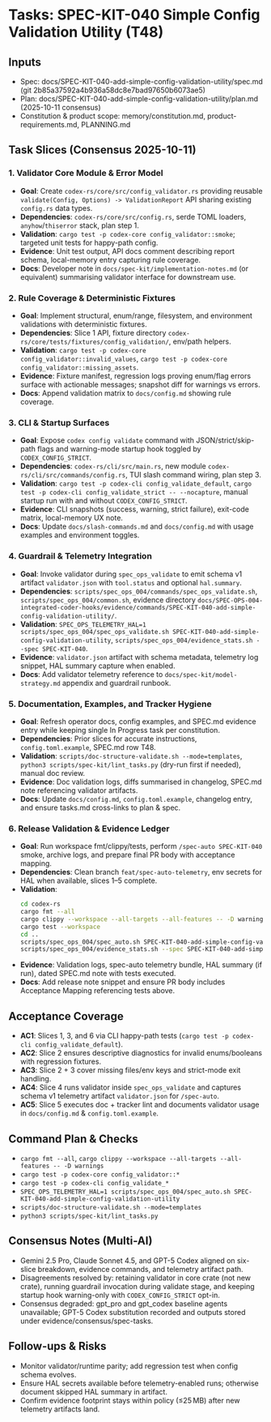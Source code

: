 # Tasks: SPEC-KIT-040 Simple Config Validation Utility (T48)
## Inputs
- Spec: docs/SPEC-KIT-040-add-simple-config-validation-utility/spec.md (git 2b85a37592a4b936a58dc8e7bad97650b6073ae5)
- Plan: docs/SPEC-KIT-040-add-simple-config-validation-utility/plan.md (2025-10-11 consensus)
- Constitution & product scope: memory/constitution.md, product-requirements.md, PLANNING.md

## Task Slices (Consensus 2025-10-11)

### 1. Validator Core Module & Error Model
- **Goal**: Create `codex-rs/core/src/config_validator.rs` providing reusable `validate(Config, Options) -> ValidationReport` API sharing existing `config.rs` data types.
- **Dependencies**: `codex-rs/core/src/config.rs`, serde TOML loaders, `anyhow`/`thiserror` stack, plan step 1.
- **Validation**: `cargo test -p codex-core config_validator::smoke`; targeted unit tests for happy-path config.
- **Evidence**: Unit test output, API docs comment describing report schema, local-memory entry capturing rule coverage.
- **Docs**: Developer note in `docs/spec-kit/implementation-notes.md` (or equivalent) summarising validator interface for downstream use.

### 2. Rule Coverage & Deterministic Fixtures
- **Goal**: Implement structural, enum/range, filesystem, and environment validations with deterministic fixtures.
- **Dependencies**: Slice 1 API, fixture directory `codex-rs/core/tests/fixtures/config_validation/`, env/path helpers.
- **Validation**: `cargo test -p codex-core config_validator::invalid_values`, `cargo test -p codex-core config_validator::missing_assets`.
- **Evidence**: Fixture manifest, regression logs proving enum/flag errors surface with actionable messages; snapshot diff for warnings vs errors.
- **Docs**: Append validation matrix to `docs/config.md` showing rule coverage.

### 3. CLI & Startup Surfaces
- **Goal**: Expose `codex config validate` command with JSON/strict/skip-path flags and warning-mode startup hook toggled by `CODEX_CONFIG_STRICT`.
- **Dependencies**: `codex-rs/cli/src/main.rs`, new module `codex-rs/cli/src/commands/config.rs`, TUI slash command wiring, plan step 3.
- **Validation**: `cargo test -p codex-cli config_validate_default`, `cargo test -p codex-cli config_validate_strict -- --nocapture`, manual startup run with and without `CODEX_CONFIG_STRICT`.
- **Evidence**: CLI snapshots (success, warning, strict failure), exit-code matrix, local-memory UX note.
- **Docs**: Update `docs/slash-commands.md` and `docs/config.md` with usage examples and environment toggles.

### 4. Guardrail & Telemetry Integration
- **Goal**: Invoke validator during `spec_ops_validate` to emit schema v1 artifact `validator.json` with `tool.status` and optional `hal.summary`.
- **Dependencies**: `scripts/spec_ops_004/commands/spec_ops_validate.sh`, `scripts/spec_ops_004/common.sh`, evidence directory `docs/SPEC-OPS-004-integrated-coder-hooks/evidence/commands/SPEC-KIT-040-add-simple-config-validation-utility/`.
- **Validation**: `SPEC_OPS_TELEMETRY_HAL=1 scripts/spec_ops_004/spec_ops_validate.sh SPEC-KIT-040-add-simple-config-validation-utility`, `scripts/spec_ops_004/evidence_stats.sh --spec SPEC-KIT-040`.
- **Evidence**: `validator.json` artifact with schema metadata, telemetry log snippet, HAL summary capture when enabled.
- **Docs**: Add validator telemetry reference to `docs/spec-kit/model-strategy.md` appendix and guardrail runbook.

### 5. Documentation, Examples, and Tracker Hygiene
- **Goal**: Refresh operator docs, config examples, and SPEC.md evidence entry while keeping single In Progress task per constitution.
- **Dependencies**: Prior slices for accurate instructions, `config.toml.example`, SPEC.md row T48.
- **Validation**: `scripts/doc-structure-validate.sh --mode=templates`, `python3 scripts/spec-kit/lint_tasks.py` (dry-run first if needed), manual doc review.
- **Evidence**: Doc validation logs, diffs summarised in changelog, SPEC.md note referencing validator artifacts.
- **Docs**: Update `docs/config.md`, `config.toml.example`, changelog entry, and ensure tasks.md cross-links to plan & spec.

### 6. Release Validation & Evidence Ledger
- **Goal**: Run workspace fmt/clippy/tests, perform `/spec-auto SPEC-KIT-040` smoke, archive logs, and prepare final PR body with acceptance mapping.
- **Dependencies**: Clean branch `feat/spec-auto-telemetry`, env secrets for HAL when available, slices 1–5 complete.
- **Validation**:
  ```bash
  cd codex-rs
  cargo fmt --all
  cargo clippy --workspace --all-targets --all-features -- -D warnings
  cargo test --workspace
  cd ..
  scripts/spec_ops_004/spec_auto.sh SPEC-KIT-040-add-simple-config-validation-utility
  scripts/spec_ops_004/evidence_stats.sh --spec SPEC-KIT-040-add-simple-config-validation-utility
  ```
- **Evidence**: Validation logs, spec-auto telemetry bundle, HAL summary (if run), dated SPEC.md note with tests executed.
- **Docs**: Add release note snippet and ensure PR body includes Acceptance Mapping referencing tests above.

## Acceptance Coverage
- **AC1**: Slices 1, 3, and 6 via CLI happy-path tests (`cargo test -p codex-cli config_validate_default`).
- **AC2**: Slice 2 ensures descriptive diagnostics for invalid enums/booleans with regression fixtures.
- **AC3**: Slice 2 + 3 cover missing files/env keys and strict-mode exit handling.
- **AC4**: Slice 4 runs validator inside `spec_ops_validate` and captures schema v1 telemetry artifact `validator.json` for `/spec-auto`.
- **AC5**: Slice 5 executes doc + tracker lint and documents validator usage in `docs/config.md` & `config.toml.example`.

## Command Plan & Checks
- `cargo fmt --all`, `cargo clippy --workspace --all-targets --all-features -- -D warnings`
- `cargo test -p codex-core config_validator::*`
- `cargo test -p codex-cli config_validate_*`
- `SPEC_OPS_TELEMETRY_HAL=1 scripts/spec_ops_004/spec_auto.sh SPEC-KIT-040-add-simple-config-validation-utility`
- `scripts/doc-structure-validate.sh --mode=templates`
- `python3 scripts/spec-kit/lint_tasks.py`

## Consensus Notes (Multi-AI)
- Gemini 2.5 Pro, Claude Sonnet 4.5, and GPT-5 Codex aligned on six-slice breakdown, evidence commands, and telemetry artifact path.
- Disagreements resolved by: retaining validator in core crate (not new crate), running guardrail invocation during validate stage, and keeping startup hook warning-only with `CODEX_CONFIG_STRICT` opt-in.
- Consensus degraded: gpt_pro and gpt_codex baseline agents unavailable; GPT-5 Codex substitution recorded and outputs stored under evidence/consensus/spec-tasks.

## Follow-ups & Risks
- Monitor validator/runtime parity; add regression test when config schema evolves.
- Ensure HAL secrets available before telemetry-enabled runs; otherwise document skipped HAL summary in artifact.
- Confirm evidence footprint stays within policy (≤25 MB) after new telemetry artifacts land.
